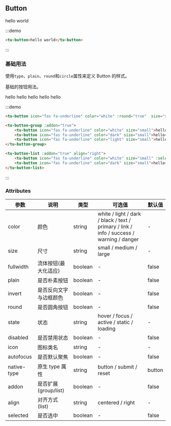 ## Button

<tu-button>hello world</tu-button>

:::demo
```html
<tu-button>hello world</tu-button>
```
:::


### 基础用法

使用`type`、`plain`、`round`和`circle`属性来定义 Button 的样式。

基础的按钮用法。

<tu-button icon="fas fa-underline" color="white" :round="true"  size="small"></tu-button>

<tu-button-group :addon="true">
    <tu-button icon="fas fa-underline" color="white" size="small">hello</tu-button>
    <tu-button icon="fas fa-underline" color="dark" size="small">hello</tu-button>
    <tu-button icon="fas fa-underline" color="light" size="small">hello</tu-button>
</tu-button-group>

<tu-button-list :addon="true" align="right">
    <tu-button icon="fas fa-underline" color="white" size="small" :selected="true">hello</tu-button>
    <tu-button icon="fas fa-underline" color="dark" size="small">hello</tu-button>
</tu-button-list>

:::demo
```html
<tu-button icon="fas fa-underline" color="white" :round="true"  size="small"></tu-button>

<tu-button-group :addon="true">
    <tu-button icon="fas fa-underline" color="white" size="small">hello</tu-button>
    <tu-button icon="fas fa-underline" color="dark" size="small">hello</tu-button>
    <tu-button icon="fas fa-underline" color="light" size="small">hello</tu-button>
</tu-button-group>

<tu-button-list :addon="true" align="right">
    <tu-button icon="fas fa-underline" color="white" size="small" :selected="true">hello</tu-button>
    <tu-button icon="fas fa-underline" color="dark" size="small">hello</tu-button>
</tu-button-list>
```
:::


### Attributes
| 参数      | 说明    | 类型      | 可选值       | 默认值   |
|---------- |-------- |---------- |-------------  |-------- |
| color | 颜色 | string | white / light / dark / black / text / primary / link / info / success / warning / danger |     -     |
| size  | 尺寸 | string | small / medium / large |    -     |
| fullwidth | 流体按钮(最大化适应) | boolean | - | false |
| plain | 是否朴素按钮   | boolean |-| false |
| invert | 是否反向文字与边框颜色 | boolean | - | false |
| round | 是否圆角按钮   | boolean |-| false |
| state | 状态 | string | hover / focus / active / static / loading | - |
| disabled | 是否禁用状态 | boolean |-| false |
| icon | 图标类名 | string  | - | - |
| autofocus | 是否默认聚焦 | boolean |-| false |
| native-type | 原生 type 属性 | string | button / submit / reset | button |
| addon | 是否扩展(group/list) | boolean |-| false |
| align | 对齐方式(list) |  string | centered / right | - |
| selected | 是否选中 | boolean |-| false |

